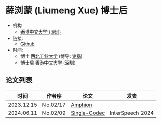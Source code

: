 # 薛浏蒙 (Liumeng Xue) 博士后

- 机构
  - [香港中文大学 (深圳)](../Institutions/CHN-CUHK_香港中文大学.md)
- 链接:
  - [Github](https://github.com/lmxue)
- 时间:
  - 博士 [西北工业大学](../Institutions/CHN-NPU_西北工业大学.md) (博导: [谢磊](Lei_Xie_(谢磊).md))
  - 博士后 [香港中文大学 (深圳)](../Institutions/CHN-CUHK_香港中文大学.md)

## 论文列表

| 时间 | 作者序 | 论文 | 发表 |
|:-:|:-:|---|---|
| 2023.12.15 | No.02/17 | [Amphion](../Toolkits/Amphion/2023.12.15_Amphion.md) |
| 2024.06.11 | No.02/09 | [Single-Codec](../Models/Speech_Neural_Codec/2024.06.11_Single-Codec.md) | InterSpeech 2024 |
